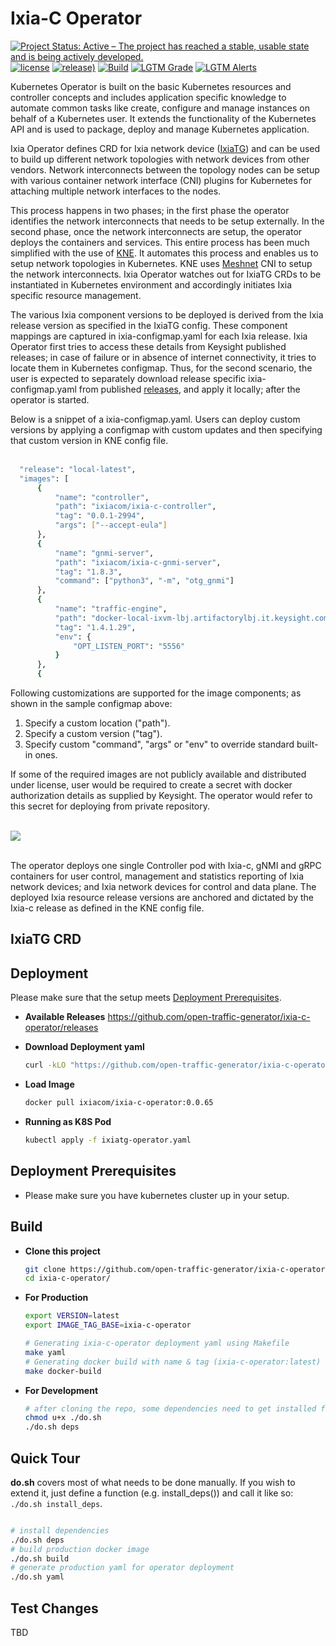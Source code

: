 # Ixia-C Operator

[![Project Status: Active – The project has reached a stable, usable state and is being actively developed.](https://www.repostatus.org/badges/latest/active.svg)](https://www.repostatus.org/#active)
[![license](https://img.shields.io/badge/license-MIT-green.svg)](https://en.wikipedia.org/wiki/MIT_License)
[![release)](https://img.shields.io/github/v/release/open-traffic-generator/ixia-c-operator)](https://github.com/open-traffic-generator/ixia-c-operator/releases/latest)
[![Build](https://github.com/open-traffic-generator/ixia-c-operator/actions/workflows/publish.yaml/badge.svg)](https://github.com/open-traffic-generator/ixia-c-operator/actions)
[![LGTM Grade](https://img.shields.io/lgtm/grade/python/github/open-traffic-generator/ixia-c-operator)](https://lgtm.com/projects/g/open-traffic-generator/ixia-c-operator/context:python)
[![LGTM Alerts](https://img.shields.io/lgtm/alerts/github/open-traffic-generator/ixia-c-operator)](https://lgtm.com/projects/g/open-traffic-generator/ixia-c-operator/?mode=list)

Kubernetes Operator is built on the basic Kubernetes resources and controller concepts and includes application specific knowledge to automate common tasks like create, configure and manage instances on behalf of a Kubernetes user. It extends the functionality of the Kubernetes API and is used to package, deploy and manage Kubernetes application.<br/>
    
Ixia Operator defines CRD for Ixia network device ([IxiaTG](#ixiatg-crd)) and can be used to build up different network topologies with network devices from other vendors. Network interconnects between the topology nodes can be setup with various container network interface (CNI) plugins for Kubernetes for attaching multiple network interfaces to the nodes.<br/>

This process happens in two phases; in the first phase the operator identifies the network interconnects that needs to be setup externally. In the second phase, once the network interconnects are setup, the operator deploys the containers and services. This entire process has been much simplified with the use of [KNE](https://github.com/google/kne). It automates this process and enables us to setup network topologies in Kubernetes. KNE uses [Meshnet](https://github.com/networkop/meshnet-cni) CNI to setup the network interconnects. Ixia Operator watches out for IxiaTG CRDs to be instantiated in Kubernetes environment and accordingly initiates Ixia specific resource management.<br/>
    
The various Ixia component versions to be deployed is derived from the Ixia release version as specified in the IxiaTG config. These component mappings are captured in ixia-configmap.yaml for each Ixia release. Ixia Operator first tries to access these details from Keysight published releases; in case of failure or in absence of internet connectivity, it tries to locate them in Kubernetes configmap. Thus, for the second scenario, the user is expected to separately download release specific ixia-configmap.yaml from published [releases](https://github.com/open-traffic-generator/ixia-c/releases/), and apply it locally; after the operator is started.<br/>

Below is a snippet of a ixia-configmap.yaml. Users can deploy custom versions by applying a configmap with custom updates and then specifying that custom version in KNE config file.<br/><br/>

```sh
  "release": "local-latest",
  "images": [
      {
          "name": "controller",
          "path": "ixiacom/ixia-c-controller",
          "tag": "0.0.1-2994",
          "args": ["--accept-eula"]
      },
      {
          "name": "gnmi-server",
          "path": "ixiacom/ixia-c-gnmi-server",
          "tag": "1.8.3",
          "command": ["python3", "-m", "otg_gnmi"]
      },
      {
          "name": "traffic-engine",
          "path": "docker-local-ixvm-lbj.artifactorylbj.it.keysight.com/athena-traffic-engine",
          "tag": "1.4.1.29",
          "env": {
              "OPT_LISTEN_PORT": "5556"
          }
      },
      {
```

Following customizations are supported for the image components; as shown in the sample configmap above:
1. Specify a custom location ("path").
2. Specify a custom version ("tag").
3. Specify custom "command", "args" or "env" to override standard built-in ones.

If some of the required images are not publicly available and distributed under license, user would be required to create a secret with docker authorization details as supplied by Keysight. The operator would refer to this secret for deploying from private repository.<br/><br/>

<kbd> <img src="Ixia_Operator.jpg"> </kbd><br/><br/>

The operator deploys one single Controller pod with Ixia-c, gNMI and gRPC containers for user control, management and statistics reporting of Ixia network devices; and Ixia network devices for control and data plane. The deployed Ixia resource release versions are anchored and dictated by the Ixia-c release as defined in the KNE config file.

## IxiaTG CRD

## Deployment

Please make sure that the setup meets [Deployment Prerequisites](#deployment-prerequisites).

- **Available Releases**
    https://github.com/open-traffic-generator/ixia-c-operator/releases

- **Download Deployment yaml**

  ```sh
  curl -kLO "https://github.com/open-traffic-generator/ixia-c-operator/releases/tag/v0.0.65/ixiatg-operator.yaml"
  ```

- **Load Image**

  ```sh
  docker pull ixiacom/ixia-c-operator:0.0.65
  ```

- **Running as K8S Pod**

  ```sh
  kubectl apply -f ixiatg-operator.yaml
  ```

## Deployment Prerequisites

- Please make sure you have kubernetes cluster up in your setup.

## Build

- **Clone this project**

  ```sh
  git clone https://github.com/open-traffic-generator/ixia-c-operator.git
  cd ixia-c-operator/
  ```

- **For Production**

    ```sh
    export VERSION=latest
    export IMAGE_TAG_BASE=ixia-c-operator

    # Generating ixia-c-operator deployment yaml using Makefile
    make yaml
    # Generating docker build with name & tag (ixia-c-operator:latest) using Makefile
    make docker-build
    ```

- **For Development**

    ```sh
    # after cloning the repo, some dependencies need to get installed for further development
    chmod u+x ./do.sh
    ./do.sh deps
    ```

## Quick Tour

**do.sh** covers most of what needs to be done manually. If you wish to extend it, just define a function (e.g. install_deps()) and call it like so: `./do.sh install_deps`.

```sh

# install dependencies
./do.sh deps
# build production docker image
./do.sh build
# generate production yaml for operator deployment
./do.sh yaml
```

## Test Changes

TBD




